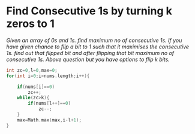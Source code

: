# Find Consecutive 1s by turning k zeros to 1

*Given an array of 0s and 1s. find maximum no of consecutive 1s. If you have given chance to flip a bit to 1 such that it maximises the consecutive 1s. find out that flipped bit and after flipping that bit maximum no of consecutive 1s. Above question but you have options to flip k bits.*

```cpp
int zc=0,l=0,max=0;
for(int i=0;i<nums.length;i++){

	if(nums[i]==0)
		zc++;
	while(zc>k){
		if(nums[l++]==0)
			zc--;
	}
	max=Math.max(max,i-l+1);
}
```